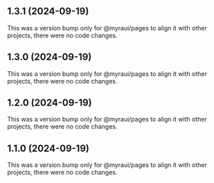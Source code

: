 ## 1.3.1 (2024-09-19)

This was a version bump only for @myraui/pages to align it with other projects, there were no code changes.

## 1.3.0 (2024-09-19)

This was a version bump only for @myraui/pages to align it with other projects, there were no code changes.

## 1.2.0 (2024-09-19)

This was a version bump only for @myraui/pages to align it with other projects, there were no code changes.

## 1.1.0 (2024-09-19)

This was a version bump only for @myraui/pages to align it with other projects, there were no code changes.